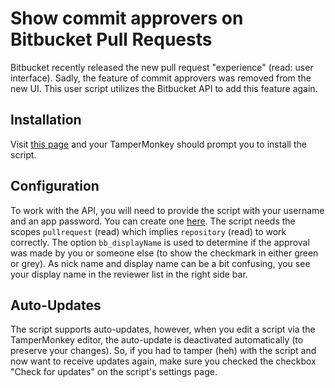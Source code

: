 # Show commit approvers on Bitbucket Pull Requests

Bitbucket recently released the new pull request "experience" (read: user interface). Sadly, the feature of commit
approvers was removed from the new UI. This user script utilizes the Bitbucket API to add this feature again.

## Installation

Visit [this page](https://github.com/DBX12/bitbucket-show-approvers/raw/master/bitbucket-show-approvers.user.js) and your
TamperMonkey should prompt you to install the script.

## Configuration

To work with the API, you will need to provide the script with your username and an app password. You can create one
[here](https://bitbucket.org/account/settings/app-passwords/). The script needs the scopes `pullrequest` (read) which
implies `repository` (read) to work correctly. The option `bb_displayName` is used to determine if the approval was made
by you or someone else (to show the checkmark in either green or grey). As nick name and display name can be a bit
confusing, you see your display name in the reviewer list in the right side bar.

## Auto-Updates

The script supports auto-updates, however, when you edit a script via the TamperMonkey editor, the auto-update is
deactivated automatically (to preserve your changes). So, if you had to tamper (heh) with the script and now want to
receive updates again, make sure you checked the checkbox "Check for updates" on the script's settings page. 
